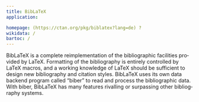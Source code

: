 ```yaml
---
title: BibLaTeX
application:

homepage: (https://ctan.org/pkg/biblatex?lang=de) ?
wikidata: /
bartoc: /
---
```

BibLaTeX is a com­plete reim­ple­men­ta­tion of the bib­li­o­graphic fa­cil­i­ties pro­vided by LaTeX. For­mat­ting of the bib­li­og­ra­phy is en­tirely con­trolled by LaTeX macros, and a work­ing knowl­edge of LaTeX should be suf­fi­cient to de­sign new bib­li­og­ra­phy and ci­ta­tion styles. BibLaTeX uses its own data back­end pro­gram called “biber” to read and pro­cess the bib­li­o­graphic data. With biber, BibLaTeX has many fea­tures ri­valling or sur­pass­ing other bib­li­og­ra­phy sys­tems.